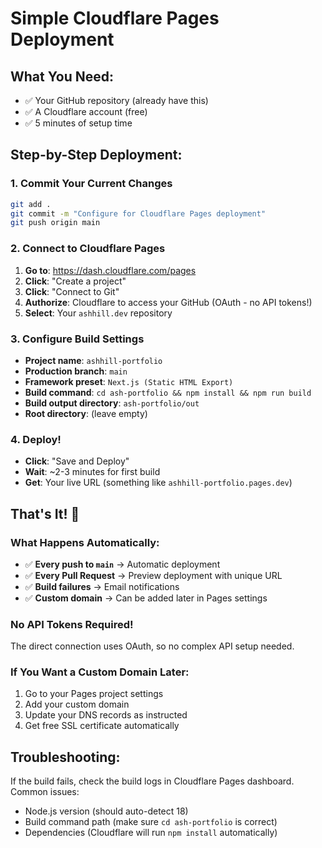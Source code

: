 # Simple Cloudflare Pages Deployment

## What You Need:
- ✅ Your GitHub repository (already have this)
- ✅ A Cloudflare account (free)
- ✅ 5 minutes of setup time

## Step-by-Step Deployment:

### 1. Commit Your Current Changes
```bash
git add .
git commit -m "Configure for Cloudflare Pages deployment"
git push origin main
```

### 2. Connect to Cloudflare Pages
1. **Go to**: https://dash.cloudflare.com/pages
2. **Click**: "Create a project"
3. **Click**: "Connect to Git"
4. **Authorize**: Cloudflare to access your GitHub (OAuth - no API tokens!)
5. **Select**: Your `ashhill.dev` repository

### 3. Configure Build Settings
- **Project name**: `ashhill-portfolio`
- **Production branch**: `main`
- **Framework preset**: `Next.js (Static HTML Export)`
- **Build command**: `cd ash-portfolio && npm install && npm run build`
- **Build output directory**: `ash-portfolio/out`
- **Root directory**: (leave empty)

### 4. Deploy!
- **Click**: "Save and Deploy"
- **Wait**: ~2-3 minutes for first build
- **Get**: Your live URL (something like `ashhill-portfolio.pages.dev`)

## That's It! 🎉

### What Happens Automatically:
- ✅ **Every push to `main`** → Automatic deployment
- ✅ **Every Pull Request** → Preview deployment with unique URL
- ✅ **Build failures** → Email notifications
- ✅ **Custom domain** → Can be added later in Pages settings

### No API Tokens Required!
The direct connection uses OAuth, so no complex API setup needed.

### If You Want a Custom Domain Later:
1. Go to your Pages project settings
2. Add your custom domain
3. Update your DNS records as instructed
4. Get free SSL certificate automatically

## Troubleshooting:
If the build fails, check the build logs in Cloudflare Pages dashboard. Common issues:
- Node.js version (should auto-detect 18)
- Build command path (make sure `cd ash-portfolio` is correct)
- Dependencies (Cloudflare will run `npm install` automatically)